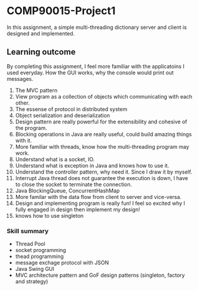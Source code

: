 # COMP90015-Project1

In this assignment, a simple multi-threading dictionary server and client is designed and implemented. 

## Learning outcome
By completing this assignment, I feel more familiar with the applicatoins I used everyday. How the GUI works, why the console would print out messages. 

1. The MVC pattern
2. View program as a collection of objects which communicating with each other.
3. The essense of protocol in distributed system
4. Object serialization and deserialization
5. Design pattern are really powerful for the extensibility and cohesive of the program.
6. Blocking operations in Java are really useful, could build amazing things with it.
7. More familiar with threads, know how the multi-threading program may work.
8. Understand what is a socket, IO. 
9. Understand what is exception in Java and knows how to use it.
10. Understand the controller pattern, why need it. Since I draw it by myself.
11. Interrupt Java thread does not guarantee the execution is down, I have to close the socket to terminate the connection.
12. Java BlockingQueue, ConcurrentHashMap
13. More familar with the data flow from client to server and vice-versa. 
14. Design and implementing program is really fun! I feel so excited why I fully engaged in design then implement my design!
15. knows how to use singleton

### Skill summary
- Thread Pool
- socket programming
- thead programming
- message exchage protocol with JSON
- Java Swing GUI
- MVC architecture pattern and GoF design patterns (singleton, factory and strategy)
